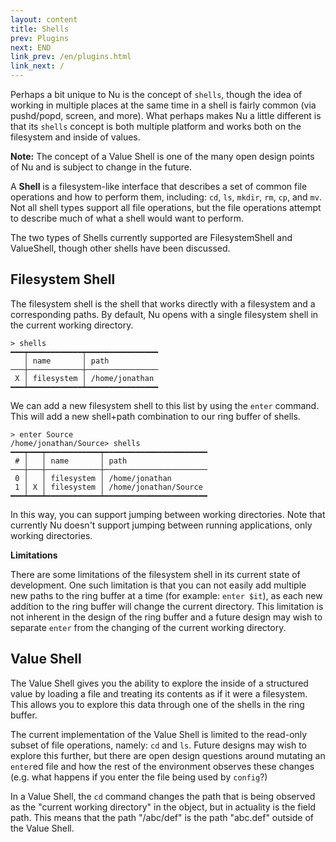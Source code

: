 ```yaml
---
layout: content
title: Shells
prev: Plugins
next: END
link_prev: /en/plugins.html
link_next: /
---
```


Perhaps a bit unique to Nu is the concept of `shells`, though the idea of working in multiple places at the same time in a shell is fairly common (via pushd/popd, screen, and more). What perhaps makes Nu a little different is that its `shells` concept is both multiple platform and works both on the filesystem and inside of values.

**Note:** The concept of a Value Shell is one of the many open design points of Nu and is subject to change in the future.

A **Shell** is a filesystem-like interface that describes a set of common file operations and how to perform them, including: `cd`, `ls`, `mkdir`, `rm`, `cp`, and `mv`. Not all shell types support all file operations, but the file operations attempt to describe much of what a shell would want to perform.

The two types of Shells currently supported are FilesystemShell and ValueShell, though other shells have been discussed.

## Filesystem Shell

The filesystem shell is the shell that works directly with a filesystem and a corresponding paths. By default, Nu opens with a single filesystem shell in the current working directory.

```
> shells
━━━┯━━━━━━━━━━━━┯━━━━━━━━━━━━━━━━
   │ name       │ path 
───┼────────────┼────────────────
 X │ filesystem │ /home/jonathan 
━━━┷━━━━━━━━━━━━┷━━━━━━━━━━━━━━━━
```

We can add a new filesystem shell to this list by using the `enter` command. This will add a new shell+path combination to our ring buffer of shells.

```
> enter Source
/home/jonathan/Source> shells
━━━┯━━━┯━━━━━━━━━━━━┯━━━━━━━━━━━━━━━━━━━━━━━
 # │   │ name       │ path 
───┼───┼────────────┼───────────────────────
 0 │   │ filesystem │ /home/jonathan 
 1 │ X │ filesystem │ /home/jonathan/Source 
━━━┷━━━┷━━━━━━━━━━━━┷━━━━━━━━━━━━━━━━━━━━━━━
```

In this way, you can support jumping between working directories. Note that currently Nu doesn't support jumping between running applications, only working directories.

**Limitations**

There are some limitations of the filesystem shell in its current state of development. One such limitation is that you can not easily add multiple new paths to the ring buffer at a time (for example: `enter $it`), as each new addition to the ring buffer will change the current directory. This limitation is not inherent in the design of the ring buffer and a future design may wish to separate `enter` from the changing of the current working directory.

## Value Shell

The Value Shell gives you the ability to explore the inside of a structured value by loading a file and treating its contents as if it were a filesystem. This allows you to explore this data through one of the shells in the ring buffer.

The current implementation of the Value Shell is limited to the read-only subset of file operations, namely: `cd` and `ls`. Future designs may wish to explore this further, but there are open design questions around mutating an `enter`ed file and how the rest of the environment observes these changes (e.g. what happens if you enter the file being used by `config`?)

In a Value Shell, the `cd` command changes the path that is being observed as the "current working directory" in the object, but in actuality is the field path. This means that the path "/abc/def" is the path "abc.def" outside of the Value Shell. 
